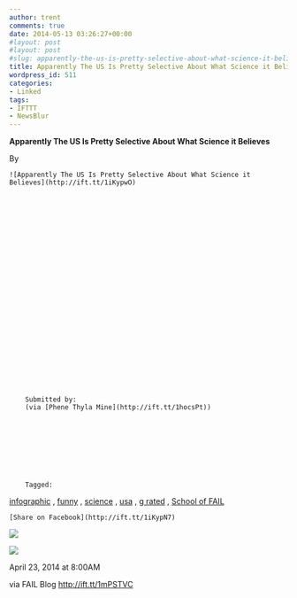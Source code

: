 ```yaml
---
author: trent
comments: true
date: 2014-05-13 03:26:27+00:00
#layout: post
#layout: post
#slug: apparently-the-us-is-pretty-selective-about-what-science-it-believes
title: Apparently The US Is Pretty Selective About What Science it Believes
wordpress_id: 511
categories:
- Linked
tags:
- IFTTT
- NewsBlur
---
```


**Apparently The US Is Pretty Selective About What Science it Believes**  

By   
  




    

    ![Apparently The US Is Pretty Selective About What Science it Believes](http://ift.tt/1iKypwO)













          



    






    


        Submitted by:
        (via [Phene Thyla Mine](http://ift.tt/1hocsPt))
    





    


        Tagged: 
 [infographic](http://ift.tt/1a1b5J6)
,  [funny](http://ift.tt/SuAbUM)
,  [science](http://ift.tt/R64Sxe)
,  [usa](http://ift.tt/MEd0Xt)
,  [g rated](http://ift.tt/MMwBR9)
,  [School of FAIL](http://ift.tt/MMwCnY)
    





    [Share on Facebook](http://ift.tt/1iKypN7)



[![](http://ift.tt/hA3QKa)](http://ift.tt/1jLBI4T)


![](http://ift.tt/1hi6mV8)  
  

  
  

April 23, 2014 at 8:00AM  

via FAIL Blog http://ift.tt/1mPSTVC
